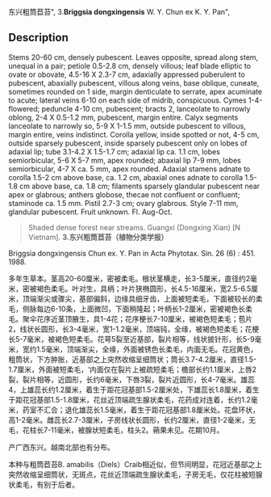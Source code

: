 东兴粗筒苣苔",
3.**Briggsia dongxingensis** W. Y. Chun ex K. Y. Pan",

## Description
Stems 20-60 cm, densely pubescent. Leaves opposite, spread along stem, unequal in a pair; petiole 0.5-2.8 cm, densely villous; leaf blade elliptic to ovate or obovate, 4.5-16 X 2.3-7 cm, adaxially appressed puberulent to pubescent, abaxially pubescent, villous along veins, base oblique, cuneate, sometimes rounded on 1 side, margin denticulate to serrate, apex acuminate to acute; lateral veins 6-10 on each side of midrib, conspicuous. Cymes 1-4-flowered; peduncle 4-10 cm, pubescent; bracts 2, lanceolate to narrowly oblong, 2-4 X 0.5-1.2 mm, pubescent, margin entire. Calyx segments lanceolate to narrowly so, 5-9 X 1-1.5 mm, outside pubescent to villous, margin entire, veins indistinct. Corolla yellow, inside spotted or not, 4-5 cm, outside sparsely pubescent, inside sparsely pubescent only on lobes of adaxial lip; tube 3.1-4.2 X 1.5-1.7 cm; adaxial lip ca. 1.1 cm, lobes semiorbicular, 5-6 X 5-7 mm, apex rounded; abaxial lip 7-9 mm, lobes semiorbicular, 4-7 X ca. 5 mm, apex rounded. Adaxial stamens adnate to corolla 1.5-2 cm above base, ca. 1.2 cm, abaxial ones adnate to corolla 1.5-1.8 cm above base, ca. 1.8 cm; filaments sparsely glandular pubescent near apex or glabrous; anthers globose, thecae not confluent or confluent; staminode ca. 1.5 mm. Pistil 2.7-3 cm; ovary glabrous. Style 7-11 mm, glandular pubescent. Fruit unknown. Fl. Aug-Oct.

> Shaded dense forest near streams. Guangxi (Dongxing Xian) [N Vietnam].
**3.东兴粗筒苣苔（植物分类学报）**

Briggsia dongxingensis Chun ex. Y. Pan in Acta Phytotax. Sin. 26 (6) : 451. 1988.

多年生草本。茎高20-60厘米，密被柔毛。根状茎横走，长3-5厘米，直径约2毫米，密被褐色柔毛。叶对生，具柄；叶片狭椭圆形，长4.5-16厘米，宽2.5-6.5厘米，顶端渐尖或骤尖，基部偏斜，边缘具细牙齿，上面被短柔毛，下面被较长的柔毛，侧脉每边6-10条，上面微凹，下面稍隆起；叶柄长1-2厘米，密被褐色长柔毛。聚伞花序近茎顶腋生，具1-4花；花序梗长7-10厘米，被褐色短柔毛；苞片2，线状长圆形，长3-4毫米，宽1-1.2毫米，顶端钝，全缘，被褐色短柔毛；花梗长5-7毫米，被褐色短柔毛。花萼5裂至近基部，裂片相等，线状披针形，长5-9毫米，宽约1.5毫米，顶端渐尖，全缘，外面被锈色长柔毛，内面无毛。花冠黄色，粗筒状，下方肿胀，近基部之上突然收缩呈细筒状；筒长3.7-4.2厘米，直径1.5-1.7厘米，外面被短柔毛，‘内面仅在裂片上被疏短柔毛；檐部长约1.1厘米，上唇2裂，裂片相等，近圆形，长约6毫米，下唇3裂，裂片近圆形，长4-7毫米。雄蕊4，上雄蕊长约1.2厘米，着生于距花冠基部1.5-2厘米处，下雄蕊长1.8厘米，着生于距花冠基部1.5-1.8厘米，花丝近顶端疏生腺状柔毛，花药成对连着，长约1.2毫米，药室不汇合；退化雄蕊长1.5毫米，着生于距花冠基部1.8厘米处。花盘环状，高1-2毫米。雌蕊长2.7-3厘米，子房线状长圆形，长约2厘米，直径1-2毫米，无毛，花柱长7-11毫米，被腺状短柔毛，柱头2。蒴果未见。花期10月。

产广西东兴。越南北部也有分布。

本种与粗筒苣苔B. amabilis（Diels）Craib相近似，但节间明显，花冠近基部之上突然收缩呈细筒状，无斑点，花丝近顶端疏生腺状柔毛，子房无毛，仅花柱被短腺状柔毛，有别于后者。
